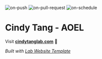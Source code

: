
  ![on-push](../../actions/workflows/on-push.yaml/badge.svg)
  ![on-pull-request](../../actions/workflows/on-pull-request.yaml/badge.svg)
  ![on-schedule](../../actions/workflows/on-schedule.yaml/badge.svg)

  # Cindy Tang - AOEL

  Visit **[cindytanglab.com](http://cindytanglab.com)** 🚀

  _Built with [Lab Website Template](https://greene-lab.gitbook.io/lab-website-template-docs)_
